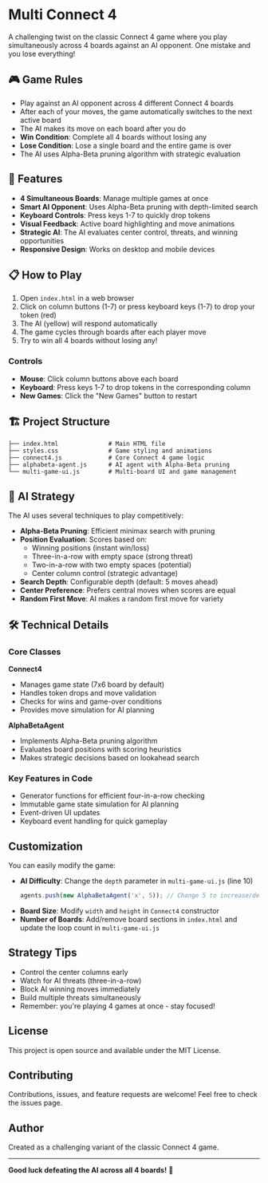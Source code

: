 # Multi Connect 4

A challenging twist on the classic Connect 4 game where you play simultaneously across 4 boards against an AI opponent. One mistake and you lose everything!

## 🎮 Game Rules

- Play against an AI opponent across 4 different Connect 4 boards
- After each of your moves, the game automatically switches to the next active board
- The AI makes its move on each board after you do
- **Win Condition**: Complete all 4 boards without losing any
- **Lose Condition**: Lose a single board and the entire game is over
- The AI uses Alpha-Beta pruning algorithm with strategic evaluation

## 🚀 Features

- **4 Simultaneous Boards**: Manage multiple games at once
- **Smart AI Opponent**: Uses Alpha-Beta pruning with depth-limited search
- **Keyboard Controls**: Press keys 1-7 to quickly drop tokens
- **Visual Feedback**: Active board highlighting and move animations
- **Strategic AI**: The AI evaluates center control, threats, and winning opportunities
- **Responsive Design**: Works on desktop and mobile devices

## 📋 How to Play

1. Open `index.html` in a web browser
2. Click on column buttons (1-7) or press keyboard keys (1-7) to drop your token (red)
3. The AI (yellow) will respond automatically
4. The game cycles through boards after each player move
5. Try to win all 4 boards without losing any!

### Controls

- **Mouse**: Click column buttons above each board
- **Keyboard**: Press keys 1-7 to drop tokens in the corresponding column
- **New Games**: Click the "New Games" button to restart

## 🏗️ Project Structure

```
├── index.html              # Main HTML file
├── styles.css              # Game styling and animations
├── connect4.js             # Core Connect 4 game logic
├── alphabeta-agent.js      # AI agent with Alpha-Beta pruning
└── multi-game-ui.js        # Multi-board UI and game management
```

## 🧠 AI Strategy

The AI uses several techniques to play competitively:

- **Alpha-Beta Pruning**: Efficient minimax search with pruning
- **Position Evaluation**: Scores based on:
  - Winning positions (instant win/loss)
  - Three-in-a-row with empty space (strong threat)
  - Two-in-a-row with two empty spaces (potential)
  - Center column control (strategic advantage)
- **Search Depth**: Configurable depth (default: 5 moves ahead)
- **Center Preference**: Prefers central moves when scores are equal
- **Random First Move**: AI makes a random first move for variety

## 🛠️ Technical Details

### Core Classes

**Connect4**
- Manages game state (7x6 board by default)
- Handles token drops and move validation
- Checks for wins and game-over conditions
- Provides move simulation for AI planning

**AlphaBetaAgent**
- Implements Alpha-Beta pruning algorithm
- Evaluates board positions with scoring heuristics
- Makes strategic decisions based on lookahead search

### Key Features in Code

- Generator functions for efficient four-in-a-row checking
- Immutable game state simulation for AI planning
- Event-driven UI updates
- Keyboard event handling for quick gameplay

##  Customization

You can easily modify the game:

- **AI Difficulty**: Change the `depth` parameter in `multi-game-ui.js` (line 10)
  ```javascript
  agents.push(new AlphaBetaAgent('x', 5)); // Change 5 to increase/decrease difficulty
  ```
- **Board Size**: Modify `width` and `height` in `Connect4` constructor
- **Number of Boards**: Add/remove board sections in `index.html` and update the loop count in `multi-game-ui.js`

##  Strategy Tips

- Control the center columns early
- Watch for AI threats (three-in-a-row)
- Block AI winning moves immediately
- Build multiple threats simultaneously
- Remember: you're playing 4 games at once - stay focused!

##  License

This project is open source and available under the MIT License.

##  Contributing

Contributions, issues, and feature requests are welcome! Feel free to check the issues page.

##  Author

Created as a challenging variant of the classic Connect 4 game.

---

**Good luck defeating the AI across all 4 boards!** 🎲
